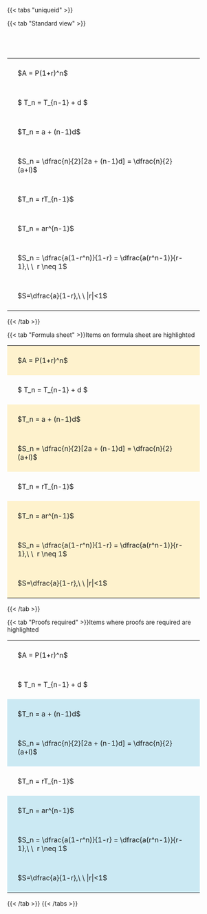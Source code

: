 ---
---

{{< tabs "uniqueid" >}}

{{< tab "Standard view" >}}

#  
<br>
<style type="text/css">
#T_06b0f th.col_heading {
  text-align: left;
  font-size: 1em;
}
#T_06b0f td {
  text-align: left;
  font-size: 1em;
  padding: 1.5em;
}
#T_06b0f_row0_col0, #T_06b0f_row1_col0, #T_06b0f_row2_col0, #T_06b0f_row3_col0, #T_06b0f_row4_col0, #T_06b0f_row5_col0, #T_06b0f_row6_col0, #T_06b0f_row7_col0 {
  width: 400px;
  white-space: pre-wrap;
}
</style>
<table id="T_06b0f">
  <thead>
  </thead>
  <tbody>
    <tr>
      <td id="T_06b0f_row0_col0" class="data row0 col0" >$A = P(1+r)^n$</td>
    </tr>
    <tr>
      <td id="T_06b0f_row1_col0" class="data row1 col0" >$ T_n = T_{n-1} + d $</td>
    </tr>
    <tr>
      <td id="T_06b0f_row2_col0" class="data row2 col0" >$T_n = a + (n-1)d$</td>
    </tr>
    <tr>
      <td id="T_06b0f_row3_col0" class="data row3 col0" >$S_n = \dfrac{n}{2}[2a + (n-1)d] = \dfrac{n}{2}(a+l)$</td>
    </tr>
    <tr>
      <td id="T_06b0f_row4_col0" class="data row4 col0" >$T_n = rT_{n-1}$</td>
    </tr>
    <tr>
      <td id="T_06b0f_row5_col0" class="data row5 col0" >$T_n = ar^{n-1}$</td>
    </tr>
    <tr>
      <td id="T_06b0f_row6_col0" class="data row6 col0" >$S_n = \dfrac{a(1-r^n)}{1-r} = \dfrac{a(r^n-1)}{r-1},\ \  r \neq 1$</td>
    </tr>
    <tr>
      <td id="T_06b0f_row7_col0" class="data row7 col0" >$S=\dfrac{a}{1-r},\ \ |r|<1$</td>
    </tr>
  </tbody>
</table>
{{< /tab >}}

{{< tab "Formula sheet" >}}Items on formula sheet are highlighted
<br>
<style type="text/css">
#T_76799 th.col_heading {
  text-align: left;
  font-size: 1em;
}
#T_76799 td {
  text-align: left;
  font-size: 1em;
  padding: 1.5em;
}
#T_76799_row0_col0, #T_76799_row2_col0, #T_76799_row3_col0, #T_76799_row5_col0, #T_76799_row6_col0, #T_76799_row7_col0 {
  width: 400px;
  background-color: rgba(255,194,10, 0.2);
  white-space: pre-wrap;
}
#T_76799_row1_col0, #T_76799_row4_col0 {
  width: 400px;
  white-space: pre-wrap;
}
</style>
<table id="T_76799">
  <thead>
  </thead>
  <tbody>
    <tr>
      <td id="T_76799_row0_col0" class="data row0 col0" >$A = P(1+r)^n$</td>
    </tr>
    <tr>
      <td id="T_76799_row1_col0" class="data row1 col0" >$ T_n = T_{n-1} + d $</td>
    </tr>
    <tr>
      <td id="T_76799_row2_col0" class="data row2 col0" >$T_n = a + (n-1)d$</td>
    </tr>
    <tr>
      <td id="T_76799_row3_col0" class="data row3 col0" >$S_n = \dfrac{n}{2}[2a + (n-1)d] = \dfrac{n}{2}(a+l)$</td>
    </tr>
    <tr>
      <td id="T_76799_row4_col0" class="data row4 col0" >$T_n = rT_{n-1}$</td>
    </tr>
    <tr>
      <td id="T_76799_row5_col0" class="data row5 col0" >$T_n = ar^{n-1}$</td>
    </tr>
    <tr>
      <td id="T_76799_row6_col0" class="data row6 col0" >$S_n = \dfrac{a(1-r^n)}{1-r} = \dfrac{a(r^n-1)}{r-1},\ \  r \neq 1$</td>
    </tr>
    <tr>
      <td id="T_76799_row7_col0" class="data row7 col0" >$S=\dfrac{a}{1-r},\ \ |r|<1$</td>
    </tr>
  </tbody>
</table>
{{< /tab >}}

{{< tab "Proofs required" >}}Items where proofs are required are highlighted
<br>
<style type="text/css">
#T_5351f th.col_heading {
  text-align: left;
  font-size: 1em;
}
#T_5351f td {
  text-align: left;
  font-size: 1em;
  padding: 1.5em;
}
#T_5351f_row0_col0, #T_5351f_row1_col0, #T_5351f_row4_col0 {
  width: 400px;
  white-space: pre-wrap;
}
#T_5351f_row2_col0, #T_5351f_row3_col0, #T_5351f_row5_col0, #T_5351f_row6_col0, #T_5351f_row7_col0 {
  width: 400px;
  background-color: rgba(0,150,200, 0.2);
  white-space: pre-wrap;
}
</style>
<table id="T_5351f">
  <thead>
  </thead>
  <tbody>
    <tr>
      <td id="T_5351f_row0_col0" class="data row0 col0" >$A = P(1+r)^n$</td>
    </tr>
    <tr>
      <td id="T_5351f_row1_col0" class="data row1 col0" >$ T_n = T_{n-1} + d $</td>
    </tr>
    <tr>
      <td id="T_5351f_row2_col0" class="data row2 col0" >$T_n = a + (n-1)d$</td>
    </tr>
    <tr>
      <td id="T_5351f_row3_col0" class="data row3 col0" >$S_n = \dfrac{n}{2}[2a + (n-1)d] = \dfrac{n}{2}(a+l)$</td>
    </tr>
    <tr>
      <td id="T_5351f_row4_col0" class="data row4 col0" >$T_n = rT_{n-1}$</td>
    </tr>
    <tr>
      <td id="T_5351f_row5_col0" class="data row5 col0" >$T_n = ar^{n-1}$</td>
    </tr>
    <tr>
      <td id="T_5351f_row6_col0" class="data row6 col0" >$S_n = \dfrac{a(1-r^n)}{1-r} = \dfrac{a(r^n-1)}{r-1},\ \  r \neq 1$</td>
    </tr>
    <tr>
      <td id="T_5351f_row7_col0" class="data row7 col0" >$S=\dfrac{a}{1-r},\ \ |r|<1$</td>
    </tr>
  </tbody>
</table>
{{< /tab >}}
{{< /tabs >}}
